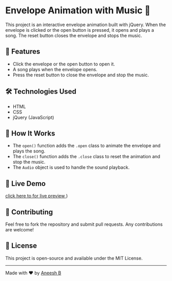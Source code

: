 # Envelope Animation with Music 🎵

This project is an interactive envelope animation built with jQuery. When the envelope is clicked or the open button is pressed, it opens and plays a song. The reset button closes the envelope and stops the music.

## 🚀 Features
- Click the envelope or the open button to open it.
- A song plays when the envelope opens.
- Press the reset button to close the envelope and stop the music.

## 🛠 Technologies Used
- HTML
- CSS
- jQuery (JavaScript)

## 🎵 How It Works
- The `open()` function adds the `.open` class to animate the envelope and plays the song.
- The `close()` function adds the `.close` class to reset the animation and stop the music.
- The `Audio` object is used to handle the sound playback.

## 🔗 Live Demo
[click here to for live preview ](https://aneeshb392.github.io/valantine/))

## 🤝 Contributing
Feel free to fork the repository and submit pull requests. Any contributions are welcome!

## 📜 License
This project is open-source and available under the MIT License.

---
Made with ❤️ by [Aneesh B](https://instagram.com/crazy_notics)

